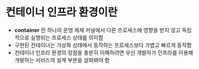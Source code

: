 # 컨테이너 인프라 환경이란

- **container** 란 하나의 운영 체제 커널에서 다른 프로세스에 영향을 받지 않고 독립적으로 실행되는 프로세스 상태를 의미함
- 구현된 컨테이너는 가상화 상태에서 동작하는 프로세스보다 가볍고 빠르게 동작함
- 컨테이너 인프라 환경의 장점을 충분히 이해하려면 우선 개발자가 인프라를 이용해 개발하는 서비스의 설계 부분을 살펴봐야 함
